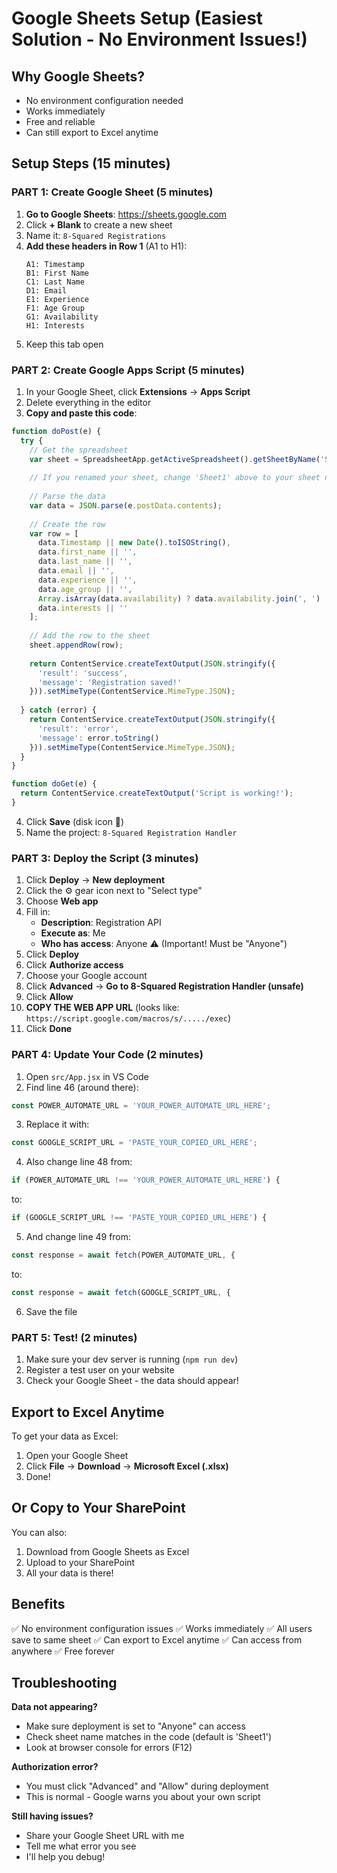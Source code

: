 # Google Sheets Setup (Easiest Solution - No Environment Issues!)

## Why Google Sheets?
- No environment configuration needed
- Works immediately
- Free and reliable
- Can still export to Excel anytime

## Setup Steps (15 minutes)

### PART 1: Create Google Sheet (5 minutes)

1. **Go to Google Sheets**: https://sheets.google.com
2. Click **+ Blank** to create a new sheet
3. Name it: `8-Squared Registrations`
4. **Add these headers in Row 1** (A1 to H1):
   ```
   A1: Timestamp
   B1: First Name
   C1: Last Name
   D1: Email
   E1: Experience
   F1: Age Group
   G1: Availability
   H1: Interests
   ```
5. Keep this tab open

### PART 2: Create Google Apps Script (5 minutes)

1. In your Google Sheet, click **Extensions** → **Apps Script**
2. Delete everything in the editor
3. **Copy and paste this code**:

```javascript
function doPost(e) {
  try {
    // Get the spreadsheet
    var sheet = SpreadsheetApp.getActiveSpreadsheet().getSheetByName('Sheet1');
    
    // If you renamed your sheet, change 'Sheet1' above to your sheet name
    
    // Parse the data
    var data = JSON.parse(e.postData.contents);
    
    // Create the row
    var row = [
      data.Timestamp || new Date().toISOString(),
      data.first_name || '',
      data.last_name || '',
      data.email || '',
      data.experience || '',
      data.age_group || '',
      Array.isArray(data.availability) ? data.availability.join(', ') : data.availability || '',
      data.interests || ''
    ];
    
    // Add the row to the sheet
    sheet.appendRow(row);
    
    return ContentService.createTextOutput(JSON.stringify({
      'result': 'success',
      'message': 'Registration saved!'
    })).setMimeType(ContentService.MimeType.JSON);
    
  } catch (error) {
    return ContentService.createTextOutput(JSON.stringify({
      'result': 'error',
      'message': error.toString()
    })).setMimeType(ContentService.MimeType.JSON);
  }
}

function doGet(e) {
  return ContentService.createTextOutput('Script is working!');
}
```

4. Click **Save** (disk icon 💾)
5. Name the project: `8-Squared Registration Handler`

### PART 3: Deploy the Script (3 minutes)

1. Click **Deploy** → **New deployment**
2. Click the ⚙️ gear icon next to "Select type"
3. Choose **Web app**
4. Fill in:
   - **Description**: Registration API
   - **Execute as**: Me
   - **Who has access**: Anyone ⚠️ (Important! Must be "Anyone")
5. Click **Deploy**
6. Click **Authorize access**
7. Choose your Google account
8. Click **Advanced** → **Go to 8-Squared Registration Handler (unsafe)**
9. Click **Allow**
10. **COPY THE WEB APP URL** (looks like: `https://script.google.com/macros/s/...../exec`)
11. Click **Done**

### PART 4: Update Your Code (2 minutes)

1. Open `src/App.jsx` in VS Code
2. Find line 46 (around there):
```javascript
const POWER_AUTOMATE_URL = 'YOUR_POWER_AUTOMATE_URL_HERE';
```

3. Replace it with:
```javascript
const GOOGLE_SCRIPT_URL = 'PASTE_YOUR_COPIED_URL_HERE';
```

4. Also change line 48 from:
```javascript
if (POWER_AUTOMATE_URL !== 'YOUR_POWER_AUTOMATE_URL_HERE') {
```
to:
```javascript
if (GOOGLE_SCRIPT_URL !== 'PASTE_YOUR_COPIED_URL_HERE') {
```

5. And change line 49 from:
```javascript
const response = await fetch(POWER_AUTOMATE_URL, {
```
to:
```javascript
const response = await fetch(GOOGLE_SCRIPT_URL, {
```

6. Save the file

### PART 5: Test! (2 minutes)

1. Make sure your dev server is running (`npm run dev`)
2. Register a test user on your website
3. Check your Google Sheet - the data should appear!

## Export to Excel Anytime

To get your data as Excel:
1. Open your Google Sheet
2. Click **File** → **Download** → **Microsoft Excel (.xlsx)**
3. Done!

## Or Copy to Your SharePoint

You can also:
1. Download from Google Sheets as Excel
2. Upload to your SharePoint
3. All your data is there!

## Benefits
✅ No environment configuration issues
✅ Works immediately
✅ All users save to same sheet
✅ Can export to Excel anytime
✅ Can access from anywhere
✅ Free forever

## Troubleshooting

**Data not appearing?**
- Make sure deployment is set to "Anyone" can access
- Check sheet name matches in the code (default is 'Sheet1')
- Look at browser console for errors (F12)

**Authorization error?**
- You must click "Advanced" and "Allow" during deployment
- This is normal - Google warns you about your own script

**Still having issues?**
- Share your Google Sheet URL with me
- Tell me what error you see
- I'll help you debug!
